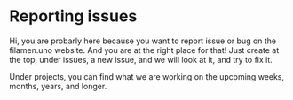 # Reporting issues  

Hi, you are probarly here because you want to report issue or bug on the filamen.uno website. And you are at the right place for that!
Just create at the top, under issues, a new issue, and we will look at it, and try to fix it.

Under projects, you can find what we are working on the upcoming weeks, months, years, and longer.
